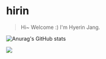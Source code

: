 # hirin

> Hi~ Welcome :) 
> I'm Hyerin Jang.

![Anurag's GitHub stats](https://github-readme-stats.vercel.app/api?username=janghr1225&show_icons=true&theme=flag-india)

<a href="https://myrinstory.tistory.com/" target="_blank"><img src="https://img.shields.io/badge/Tstory-black?style=plastic&logo=Tistory&logoColor=white"/></a>
